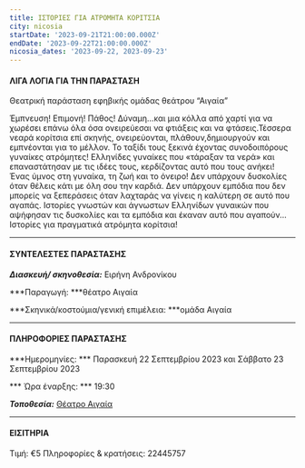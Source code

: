 ```yaml
---
title: ΙΣΤΟΡΙΕΣ ΓΙΑ ΑΤΡΟΜΗΤΑ ΚΟΡΙΤΣΙΑ
city: nicosia
startDate: '2023-09-21T21:00:00.000Z'
endDate: '2023-09-22T21:00:00.000Z'
nicosia_dates: '2023-09-22, 2023-09-23'
---
```


#### ΛΙΓΑ ΛΟΓΙΑ ΓΙΑ ΤΗΝ ΠΑΡΑΣΤΑΣΗ

Θεατρική παράσταση εφηβικής ομάδας θεάτρου “Αιγαία”

Έμπνευση! Επιμονή! Πάθος!
Δύναμη...και μια κόλλα από χαρτί για να χωρέσει επάνω όλα όσα ονειρεύεσαι να φτιάξεις
και να φτάσεις.Τέσσερα νεαρά κορίτσια επί σκηνής, ονειρεύονται, πλάθουν,δημιουργούν	και εμπνέονται για το μέλλον.
Το ταξίδι τους ξεκινά έχοντας συνοδοιπόρους	γυναίκες ατρόμητες!	Ελληνίδες	γυναίκες
που «τάραξαν τα νερά» και επαναστάτησαν	με τις ιδέες τους, κερδίζοντας	αυτό που τους
ανήκει!
Ένας ύμνος στη γυναίκα, τη ζωή και το όνειρο!
Δεν υπάρχουν δυσκολίες	όταν θέλεις κάτι με όλη σου την καρδιά.
Δεν υπάρχουν εμπόδια που δεν μπορείς να ξεπεράσεις	όταν λαχταράς	να γίνεις η καλύτερη σε αυτό που αγαπάς.
Ιστορίες γνωστών και άγνωστων Ελληνίδων	γυναικών	που αψήφησαν	τις δυσκολίες	και τα εμπόδια και έκαναν αυτό που αγαπούν...	Ιστορίες για πραγματικά ατρόμητα κορίτσια!

***

#### ΣΥΝΤΕΛΕΣΤΕΣ ΠΑΡΑΣΤΑΣΗΣ

***Διασκευή/ σκηνοθεσία:***	Ειρήνη Ανδρονίκου


***Παραγωγή:	***θέατρο Αιγαία


***Σκηνικά/κοστούμια/γενική επιμέλεια: ***ομάδα Αιγαία

***

#### ΠΛΗΡΟΦΟΡΙΕΣ ΠΑΡΑΣΤΑΣΗΣ

***Ημερομηνίες:  *** Παρασκευή	22 Σεπτεμβρίου	2023 και
                           Σάββατο 23 Σεπτεμβρίου	2023

*** Ώρα έναρξης: ***  19:30

***Τοποθεσία:*** [Θέατρο Αιγαία](https://www.google.gr/maps/place/Theatro+Aigaia/@35.1605919,33.3482664,17z/data=!3m1!4b1!4m6!3m5!1s0x14de1949c264fd17:0xa53b638d0cb7e11d!8m2!3d35.1605875!4d33.3508413!16s%2Fg%2F11nmml_4z6?hl=el\&entry=ttu "")

***

#### ΕΙΣΙΤΗΡΙΑ

Τιμή: €5
Πληροφορίες	& κρατήσεις:	22445757
